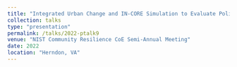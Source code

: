 ```yaml
---
title: "Integrated Urban Change and IN-CORE Simulation to Evaluate Policy Scenarios"
collection: talks
type: "presentation"
permalink: /talks/2022-ptalk9
venue: "NIST Community Resilience CoE Semi-Annual Meeting"
date: 2022
location: "Herndon, VA"
---
```

